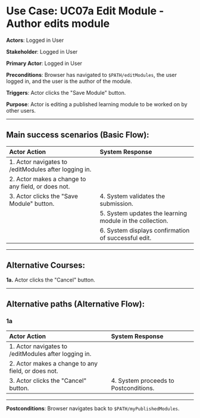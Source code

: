 # Use Case: UC07a Edit Module - Author edits module

**Actors**: Logged in User

**Stakeholder**: Logged in User

**Primary Actor**: Logged in User

**Preconditions**: Browser has navigated to `$PATH/editModules`, the user logged in, and the user is the author of the module.

**Triggers**: Actor clicks the "Save Module" button.

**Purpose**: Actor is editing a published learning module to be worked on by other users.

---

## Main success scenarios (Basic Flow):

| Actor Action | System Response |
|:--------------|:----------------|
| 1. Actor navigates to /editModules after logging in.| |
| 2. Actor makes a change to any field, or does not.| |
| 3. Actor clicks the "Save Module" button. | 4. System validates the submission. |
| | 5. System updates the learning module in the collection. |
| | 6. System displays confirmation of successful edit. |

___

## Alternative Courses:

**1a.** Actor clicks the "Cancel" button.

---

## Alternative paths (Alternative Flow):

### 1a
| Actor Action | System Response |
|:--------------|:----------------|
| 1. Actor navigates to /editModules after logging in.| |
| 2. Actor makes a change to any field, or does not.| |
| 3. Actor clicks the "Cancel" button. | 4. System proceeds to Postconditions. |

---

**Postconditions**: Browser navigates back to `$PATH/myPublishedModules`.
